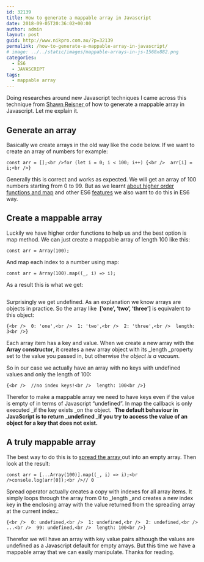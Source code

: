 ```yaml
---
id: 32139
title: How to generate a mappable array in Javascript
date: 2018-09-05T20:36:02+00:00
author: admin
layout: post
guid: http://www.nikpro.com.au/?p=32139
permalink: /how-to-generate-a-mappable-array-in-javascript/
# image: ../../static/images/mappable-arrays-in-js-1568x882.png
categories:
  - ES6
  - JAVASCRIPT
tags:
  - mappable array
---
```

Doing researches around new Javascript techniques I came across this technique from <a href="https://itnext.io/@shawn.webdev?source=post_header_lockup" target="_blank" rel="noopener noreferrer">Shawn Reisner </a>of how to generate a mappable array in Javascript. Let me explain it.

## Generate an array

Basically we create arrays in the old way like the code below. If we want to create an array of numbers for example:


```
const arr = [];<br />for (let i = 0; i < 100; i++) {<br />  arr[i] = i;<br />}
```


Generally this is correct and works as expected. We will get an array of 100 numbers starting from 0 to 99. But as we learnt [about higher order functions and map](http://www.nikpro.com.au/javascript-es6-maps-with-examples/) and other ES6 [features](http://nikpro.com.au/category/es6) we also want to do this in ES6 way.

## Create a mappable array

Luckily we have higher order functions to help us and the best option is map method. We can just create a mappable array of length 100 like this:


```
const arr = Array(100);
```


And map each index to a number using map:


```
const arr = Array(100).map((_, i) => i);
```


As a result this is what we get:<figure class="wp-block-image">

<img src="http://www.nikpro.com.aumapable-array.png" alt="" class="wp-image-32140" srcset="http://testgatsby.localmapable-array.png 800w, http://testgatsby.localmapable-array-300x152.png 300w, http://testgatsby.localmapable-array-768x389.png 768w" sizes="(max-width: 800px) 100vw, 800px" /> </figure> 

Surprisingly we get undefined. As an explanation we know arrays are objects in practice. So the array like  **[&#8216;one&#8217;, &#8216;two&#8217;, &#8216;three&#8217;]** is equivalent to this object:


```
{<br />  0: 'one',<br />  1: 'two',<br />  2: 'three',<br />  length: 3<br />}
```


Each array item has a key and value. When we create a new array with the **Array constructor**, it creates a new array object with its _length _property set to the value you passed in, but otherwise _the object is a vacuum_.

So in our case we actually have an array with no keys with undefined  values and only the length of 100:


```
{<br />  //no index keys!<br />  length: 100<br />}
```


Therefor to make a mappable array we need to have keys even if the value is empty of in terms of Javascript &#8220;undefined&#8221;. In map the callback is only executed _if the key exists _on the object.  **The default behaviour in JavaScript is to return _undefined _if you try to access the value of an object for a key that does not exist.**

## A truly mappable array

The best way to do this is to [spread the array ](http://www.nikpro.com.au/what-is-spread-syntax-in-es6-and-how-to-use-it/)out into an empty array. Then look at the result:


```
const arr = [...Array(100)].map((_, i) => i);<br />console.log(arr[0]);<br />// 0
```


Spread operator actually creates a copy with indexes for all array items. It simply loops through the array from 0 to _length _and creates a new index key in the enclosing array with the value returned from the spreading array at the current index.:


```
{<br />  0: undefined,<br />  1: undefined,<br />  2: undefined,<br />  ...<br />  99: undefined,<br />  length: 100<br />}
```


Therefor we will have an array with key value pairs although the values are undefined as a Javascript default for empty arrays. But this time we have a mappable array that we can easily manipulate. Thanks for reading. 